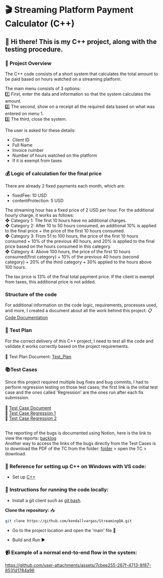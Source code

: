 # 🎬 Streaming Platform Payment Calculator (C++) 

## 👋 Hi there! This is my C++ project, along with the testing procedure. 

### 🎯 **Project Overview**
The C++ code consists of a short system that calculates the total amount to be paid based on hours watched on a streaming platform.

The main menu consists of 3 options: <br/>
1️⃣ First, enter the data and information so that the system calculates the amount.<br/>
2️⃣ The second, show on a receipt all the required data based on what was entered on menu 1.<br/>
3️⃣ The third, close the system.<br/>

The user is asked for these details:<br/>
- Client ID<br/>
- Full Name<br/>
- Invoice number<br/>
- Number of hours watched on the platform<br/>
- If it is exempt from taxes

### 💰 **Logic of calculation for the final price**
There are already 2 fixed payments each month, which are:<br/>
- fixedFee: 10 USD<br/>
- contentProtection: 5 USD

The streaming hour has a fixed price of 2 USD per hour. For the additional hourly charge, it works as follows:<br/>
❖ Category 1: The first 10 hours have no additional charges.<br/>
❖ Category 2: After 10 to 50 hours consumed, an additional 10% is applied to the final price + the price of the first 10 hours consumed.<br/>
❖ Category 3: From 51 to 100 hours, the price of the first 10 hours consumed + 10% of the previous 40 hours, and 20% is applied to the final price based on the hours consumed in this category.<br/>
❖ Category 4: Above 100 hours, the price of the first 10 hours consumed(first category) + 10% of the previous 40 hours (second category) + 20% of the third category + 30% applied to the hours above 100 hours. <br/>

The tax price is 13% of the final total payment price. If the client is exempt from taxes, this additional price is not added.<br/>

### **Structure of the code**
For additional information on the code logic, requirements, processes used, and more, I created a document about all the work behind this project: 📋 [Code Documentation](https://github.com/kendallvargas/StreamingQA/blob/master/QA%20Section/Streaming_Calculator_Documentation.pdf)

### 🧪 **Test Plan**
For the correct delivery of this C++ project, I need to test all the code and validate it works correctly based on the project requirements. <br/><br/>
📄 Test Plan Document: [Test_Plan](https://github.com/kendallvargas/StreamingQA/blob/master/QA%20Section/Test_Plan.pdf)

### 📚**Test Cases**
Since this project required multiple bug fixes and bug commits, I had to perform regression testing on those test cases; the first link is the initial test case and the ones called 'Regression' are the ones run after each fix submission. <br/> <br/> 
📄 [Test Case Document](https://github.com/kendallvargas/StreamingQA/blob/master/QA%20Section/Test_Cases_Streaming.pdf) <br/> 
📄 [Test Case Regression 1](https://github.com/kendallvargas/StreamingQA/blob/master/QA%20Section/Test_Cases_Streaming_Regression1.pdf) <br/> 
📄 [Test Case Regression 2](https://github.com/kendallvargas/StreamingQA/blob/master/QA%20Section/Test_Cases_Streaming_Regression2.pdf) <br/> <br/> 

The reporting of the bugs is documented using Notion, here is the link to view the reports: [backlog](https://kendallvargas.notion.site/Streaming-Project-Bug-Report-List-129a2534d25a80d5bee2f764a4ffb6b2)<br/>
Another way to access the links of the bugs directly from the Test Cases is to download the PDF of the TC from the folder: [folder](https://github.com/kendallvargas/StreamingQA/blob/master/QA%20Section) > open the TC > download.

### 🔧 **Reference for setting up C++ on Windows with VS code:**
- Set up [C++](https://code.visualstudio.com/docs/languages/cpp)

### 🚀 **Instructions for running the code locally:**
- Install a git client such as [git bash](https://git-scm.com/downloads).

**Clone the repository:** 📥
```bash
git clone https://github.com/kendallvargas/StreamingQA.git
```

- Go to the project location and open the 'main' file 📂

- Build and Run ▶️

### 📹 **Example of a normal end-to-end flow in the system:**

https://github.com/user-attachments/assets/7cbee255-267f-4713-8f87-8531d1784a96

